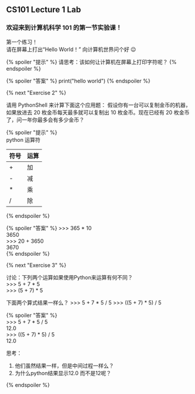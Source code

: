 ## CS101 Lecture 1 Lab

### 欢迎来到计算机科学 101 的第一节实验课！

第一个练习！  
请在屏幕上打出“Hello World！” 向计算机世界问个好 :wink:

{% spoiler "提示" %}
请思考：该如何让计算机在屏幕上打印字符呢？
{% endspoiler %}

{% spoiler "答案" %}
print("hello world")
{% endspoiler %}

{% next "Exercise 2" %}

请用 PythonShell 来计算下面这个应用题：
假设你有一台可以复制金币的机器，如果放进去 20 枚金币每天最多就可以复制出 10 枚金币。现在已经有 20 枚金币了，问一年你最多会有多少金币？

{% spoiler "提示" %}  
python 运算符     

符号 | 运算
----- | -----
\+ | 加  
\- | 减  
\* | 乘  
/ | 除  
{% endspoiler %}

{% spoiler "答案" %}
\>>> 365 * 10    
3650    
\>>> 20 + 3650    
3670    
{% endspoiler %}


{% next "Exercise 3" %}

讨论：下列两个运算如果使用Python来运算有何不同？    
\>>> 5 + 7 * 5    
\>>> (5 + 7) * 5

下面两个算式结果一样么？
\>>> 5 + 7 * 5 / 5
\>>> ((5 + 7) * 5) / 5

{% spoiler "答案" %}   
\>>> 5 + 7 * 5 / 5       
12.0   
\>>> ((5 + 7) * 5) / 5        
12.0     
  
思考：
1. 他们虽然结果一样，但是中间过程一样么？
2. 为什么python结果显示12.0 而不是12呢？

{% endspoiler %}